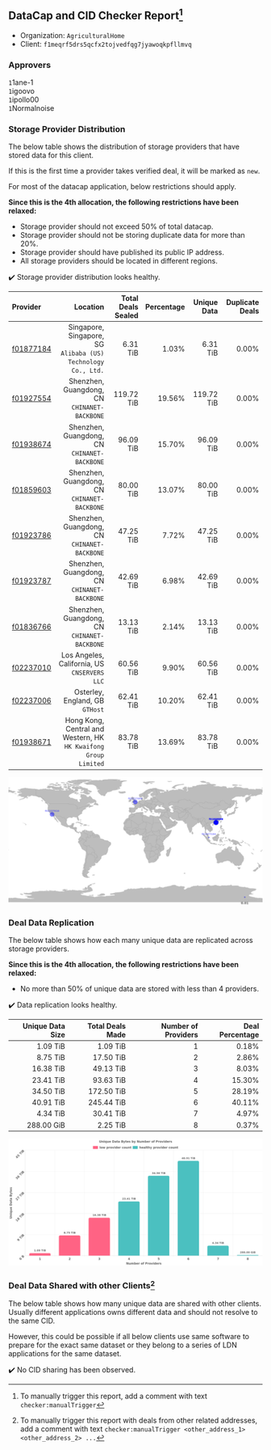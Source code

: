 ## DataCap and CID Checker Report[^1]
 - Organization: `AgriculturalHome`
 - Client: `f1meqrf5drs5qcfx2tojvedfqg7jyawoqkpfllmvq`
### Approvers
`1`1ane-1<br/>`1`igoovo<br/>`1`ipollo00<br/>`1`Normalnoise

### Storage Provider Distribution
The below table shows the distribution of storage providers that have stored data for this client.

If this is the first time a provider takes verified deal, it will be marked as `new`.

For most of the datacap application, below restrictions should apply.

**Since this is the 4th allocation, the following restrictions have been relaxed:**
 - Storage provider should not exceed 50% of total datacap.
 - Storage provider should not be storing duplicate data for more than 20%.
 - Storage provider should have published its public IP address.
 - All storage providers should be located in different regions.

✔️ Storage provider distribution looks healthy.

| Provider                                              |                                                           Location | Total Deals Sealed | Percentage | Unique Data | Duplicate Deals |
| :---------------------------------------------------- | -----------------------------------------------------------------: | -----------------: | ---------: | ----------: | --------------: |
| [f01877184](https://filfox.info/en/address/f01877184) |   Singapore, Singapore, SG<br/>`Alibaba (US) Technology Co., Ltd.` |           6.31 TiB |      1.03% |    6.31 TiB |           0.00% |
| [f01927554](https://filfox.info/en/address/f01927554) |                    Shenzhen, Guangdong, CN<br/>`CHINANET-BACKBONE` |         119.72 TiB |     19.56% |  119.72 TiB |           0.00% |
| [f01938674](https://filfox.info/en/address/f01938674) |                    Shenzhen, Guangdong, CN<br/>`CHINANET-BACKBONE` |          96.09 TiB |     15.70% |   96.09 TiB |           0.00% |
| [f01859603](https://filfox.info/en/address/f01859603) |                    Shenzhen, Guangdong, CN<br/>`CHINANET-BACKBONE` |          80.00 TiB |     13.07% |   80.00 TiB |           0.00% |
| [f01923786](https://filfox.info/en/address/f01923786) |                    Shenzhen, Guangdong, CN<br/>`CHINANET-BACKBONE` |          47.25 TiB |      7.72% |   47.25 TiB |           0.00% |
| [f01923787](https://filfox.info/en/address/f01923787) |                    Shenzhen, Guangdong, CN<br/>`CHINANET-BACKBONE` |          42.69 TiB |      6.98% |   42.69 TiB |           0.00% |
| [f01836766](https://filfox.info/en/address/f01836766) |                    Shenzhen, Guangdong, CN<br/>`CHINANET-BACKBONE` |          13.13 TiB |      2.14% |   13.13 TiB |           0.00% |
| [f02237010](https://filfox.info/en/address/f02237010) |                    Los Angeles, California, US<br/>`CNSERVERS LLC` |          60.56 TiB |      9.90% |   60.56 TiB |           0.00% |
| [f02237006](https://filfox.info/en/address/f02237006) |                                 Osterley, England, GB<br/>`GTHost` |          62.41 TiB |     10.20% |   62.41 TiB |           0.00% |
| [f01938671](https://filfox.info/en/address/f01938671) | Hong Kong, Central and Western, HK<br/>`HK Kwaifong Group Limited` |          83.78 TiB |     13.69% |   83.78 TiB |           0.00% |

<img src="https://raw.githubusercontent.com/data-preservation-programs/filplus-checker-assets/main/filecoin-project/filecoin-plus-large-datasets/issues/1918/1689662250269.png"/>

### Deal Data Replication
The below table shows how each many unique data are replicated across storage providers.


**Since this is the 4th allocation, the following restrictions have been relaxed:**
- No more than 50% of unique data are stored with less than 4 providers.

✔️ Data replication looks healthy.

| Unique Data Size | Total Deals Made | Number of Providers | Deal Percentage |
| ---------------: | ---------------: | ------------------: | --------------: |
|         1.09 TiB |         1.09 TiB |                   1 |           0.18% |
|         8.75 TiB |        17.50 TiB |                   2 |           2.86% |
|        16.38 TiB |        49.13 TiB |                   3 |           8.03% |
|        23.41 TiB |        93.63 TiB |                   4 |          15.30% |
|        34.50 TiB |       172.50 TiB |                   5 |          28.19% |
|        40.91 TiB |       245.44 TiB |                   6 |          40.11% |
|         4.34 TiB |        30.41 TiB |                   7 |           4.97% |
|       288.00 GiB |         2.25 TiB |                   8 |           0.37% |

<img src="https://raw.githubusercontent.com/data-preservation-programs/filplus-checker-assets/main/filecoin-project/filecoin-plus-large-datasets/issues/1918/1689662251147.png"/>

### Deal Data Shared with other Clients[^3]
The below table shows how many unique data are shared with other clients.
Usually different applications owns different data and should not resolve to the same CID.

However, this could be possible if all below clients use same software to prepare for the exact same dataset or they belong to a series of LDN applications for the same dataset.

✔️ No CID sharing has been observed.

[^1]: To manually trigger this report, add a comment with text `checker:manualTrigger`

[^2]: Deals from those addresses are combined into this report as they are specified with `checker:manualTrigger`

[^3]: To manually trigger this report with deals from other related addresses, add a comment with text `checker:manualTrigger <other_address_1> <other_address_2> ...`
